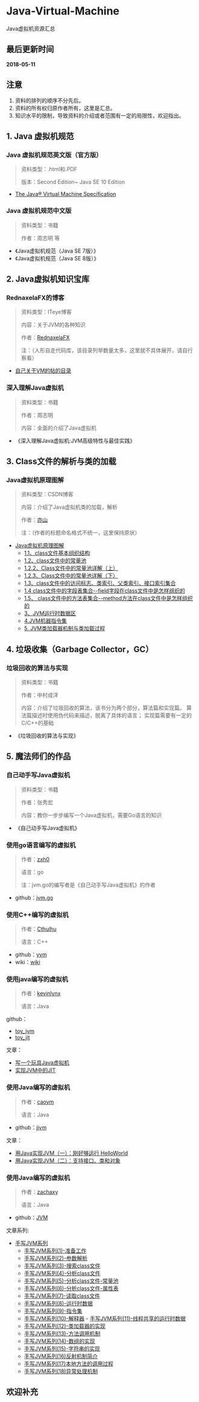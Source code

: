 # Java-Virtual-Machine
Java虚拟机资源汇总

## 最后更新时间
**2018-05-11**

## 注意
1. 资料的排列的顺序不分先后。
2. 资料的所有权归原作者所有，这里是汇总。
3. 知识水平的限制，导致资料的介绍或者范围有一定的局限性，欢迎指出。

## 1. Java 虚拟机规范

### Java 虚拟机规范英文版（官方版）

> 资料类型：.html和.PDF
>
> 版本：Second Edition~ Java SE 10 Edition
>

+ [The Java® Virtual Machine Specification](https://docs.oracle.com/javase/specs/index.html)

### Java 虚拟机规范中文版

> 资料类型：书籍
>
> 作者：周志明 等
>

+ 《Java虚拟机规范（Java SE 7版）》
+ 《Java虚拟机规范（Java SE 8版）》

## 2. Java虚拟机知识宝库
 
### RednaxelaFX的博客 

> 资料类型：ITeye博客
>
> 内容：关于JVM的各种知识
>
> 作者：[RednaxelaFX](http://rednaxelafx.iteye.com/)
>
> 注：（人形自走代码库，该目录列举数量太多，这里就不具体展开，请自行察看）

+ [自己关于VM的帖的目录](http://rednaxelafx.iteye.com/blog/362738)

### 深入理解Java虚拟机

> 资料类型：书籍
>
> 作者：周志明 
>
> 内容：全面的介绍了Java虚拟机

+ 《深入理解Java虚拟机:JVM高级特性与最佳实践》


## 3. Class文件的解析与类的加载

### Java虚拟机原理图解

> 资料类型：CSDN博客
>
> 内容：介绍了Java虚拟机类的加载，解析
>
> 作者：[亦山](https://blog.csdn.net/luanlouis)
>
> 注：（作者的标题命名格式不统一，这里保持原状）

+ [Java虚拟机原理图解](https://blog.csdn.net/column/details/jvm-principle.html)
    - [1.1、class文件基本组织结构](http://blog.csdn.net/luanlouis/article/details/39892027)
    - [1.2、class文件中的常量池](http://blog.csdn.net/luanlouis/article/details/40148053)
    - [1.2.2、Class文件中的常量池详解（上）](http://blog.csdn.net/luanlouis/article/details/39960815)
    - [1.2.3、Class文件中的常量池详解（下）](http://blog.csdn.net/luanlouis/article/details/40301985)
    - [1.3、class文件中的访问标志、类索引、父类索引、接口索引集合](http://blog.csdn.net/luanlouis/article/details/41039269)
    - [1.4 class文件中的字段表集合--field字段在class文件中是怎样组织的](http://blog.csdn.net/luanlouis/article/details/41046443)
    - [1.5、 class文件中的方法表集合--method方法在class文件中是怎样组织的](http://blog.csdn.net/luanlouis/article/details/41113695)
    - [3、JVM运行时数据区](http://blog.csdn.net/luanlouis/article/details/40043991)
    - [4.JVM机器指令集](http://blog.csdn.net/luanlouis/article/details/50412126)
    - [5. JVM类加载器机制与类加载过程](http://blog.csdn.net/luanlouis/article/details/50529868)

## 4. 垃圾收集（Garbage Collector，GC）

### 垃圾回收的算法与实现

> 资料类型：书籍
>
> 作者：中村成洋
>
> 内容：介绍了垃圾回收的算法，该书分为两个部分，算法篇和实现篇。
> 算法篇描述时使用伪代码来描述，脱离了具体的语言；
> 实现篇需要有一定的C/C++的基础

+ 《垃圾回收的算法与实现》


## 5. 魔法师们的作品

### 自己动手写Java虚拟机

> 资料类型：书籍
>
> 作者：张秀宏 
>
> 内容：教你一步步编写一个Java虚拟机，需要Go语言的知识

+ 《自己动手写Java虚拟机》

### 使用go语言编写的虚拟机

> 作者：[zxh0](https://github.com/zxh0)
>
> 语言：go
>
> 注：jvm.go的编写者是《自己动手写Java虚拟机》的作者

+  github：[jvm.go](https://github.com/zxh0/jvm.go)

### 使用C++编写的虚拟机

> 作者：[Cthulhu](http://blog.csdn.net/racaljk)
>
> 语言：C++
>

+ github：[yvm](https://github.com/racaljk/yvm)
+ wiki：[wiki](https://github.com/racaljk/yvm/wiki)

### 使用java编写的虚拟机

> 作者：[kevinlynx](http://codemacro.com)
>
> 语言：Java
>

github：

+ [toy_jvm](https://github.com/kevinlynx/toy_jvm)
+ [toy_jit](https://github.com/kevinlynx/toy_jit)

文章：

+ [写一个玩具Java虚拟机](http://codemacro.com/2017/02/25/toy-jvm/)
+ [实现JVM中的JIT](http://codemacro.com/2017/03/09/toy-jit/)

### 使用Java编写的虚拟机
> 作者：[caoym](https://www.jianshu.com/u/0f957286095b)
>
> 语言：Java
>

+ github：[jjvm](https://github.com/caoym/jjvm)

文章：

+ [用Java实现JVM（一）：刚好够运行 HelloWorld](https://www.jianshu.com/p/4d81465c2fb8)
+ [用Java实现JVM（二）：支持接口、类和对象](https://www.jianshu.com/p/d057e4aa5fcc)



### 使用Java编写的虚拟机
> 作者：[zachaxy](https://zachaxy.github.io/)
>
> 语言：Java
>

+ github：[JVM](https://github.com/zachaxy/JVM)

文章系列:

+ [手写JVM系列](https://zachaxy.github.io/tags/JVM/)
  - [手写JVM系列(1)-准备工作](https://zachaxy.github.io/2017/05/06/%E6%89%8B%E5%86%99JVM%E7%B3%BB%E5%88%97-1-%E5%87%86%E5%A4%87%E5%B7%A5%E4%BD%9C/)          
  - [手写JVM系列(2)-参数解析](https://zachaxy.github.io/2017/05/07/%E6%89%8B%E5%86%99JVM%E7%B3%BB%E5%88%97-2-%E5%8F%82%E6%95%B0%E8%A7%A3%E6%9E%90/)         
  - [手写JVM系列(3)-搜索class文件](https://zachaxy.github.io/2017/05/08/%E6%89%8B%E5%86%99JVM%E7%B3%BB%E5%88%97-3-%E6%90%9C%E7%B4%A2class%E6%96%87%E4%BB%B6/)          
  - [手写JVM系列(4)-分析class文件](https://zachaxy.github.io/2017/05/09/%E6%89%8B%E5%86%99JVM%E7%B3%BB%E5%88%97-4-%E5%88%86%E6%9E%90class%E6%96%87%E4%BB%B6/)
  - [手写JVM系列(5)-分析class文件-常量池](https://zachaxy.github.io/2017/05/09/%E6%89%8B%E5%86%99JVM%E7%B3%BB%E5%88%97-5-%E5%88%86%E6%9E%90class%E6%96%87%E4%BB%B6-%E5%B8%B8%E9%87%8F%E6%B1%A0/)         
  - [手写JVM系列(6)-分析class文件-属性表](https://zachaxy.github.io/2017/05/09/%E6%89%8B%E5%86%99JVM%E7%B3%BB%E5%88%97-6-%E5%88%86%E6%9E%90class%E6%96%87%E4%BB%B6-%E5%B1%9E%E6%80%A7%E8%A1%A8/)          
  - [手写JVM系列(7)-读取class文件](https://zachaxy.github.io/2017/05/10/%E6%89%8B%E5%86%99JVM%E7%B3%BB%E5%88%97-7-%E8%AF%BB%E5%8F%96class%E6%96%87%E4%BB%B6/)          
  - [手写JVM系列(8)-运行时数据](https://zachaxy.github.io/2017/05/12/%E6%89%8B%E5%86%99JVM%E7%B3%BB%E5%88%97-8-%E7%BA%BF%E7%A8%8B%E7%A7%81%E6%9C%89%E7%9A%84%E8%BF%90%E8%A1%8C%E6%97%B6%E6%95%B0%E6%8D%AE/)         
  - [手写JVM系列(9)-指令集](https://zachaxy.github.io/2017/05/13/%E6%89%8B%E5%86%99JVM%E7%B3%BB%E5%88%97-9-%E6%8C%87%E4%BB%A4%E9%9B%86/)  
  - [手写JVM系列(10)-解释器](https://zachaxy.github.io/2017/05/15/%E6%89%8B%E5%86%99JVM%E7%B3%BB%E5%88%97-10%E8%A7%A3%E9%87%8A%E5%99%A8/)   - [手写JVM系列(11)-线程共享的运行时数据](https://zachaxy.github.io/2018/01/03/%E6%89%8B%E5%86%99JVM%E7%B3%BB%E5%88%97-11-%E7%BA%BF%E7%A8%8B%E5%85%B1%E4%BA%AB%E7%9A%84%E8%BF%90%E8%A1%8C%E6%97%B6%E6%95%B0%E6%8D%AE/)
  - [手写JVM系列(12)-类加载器的实现](https://zachaxy.github.io/2018/01/04/%E6%89%8B%E5%86%99JVM%E7%B3%BB%E5%88%97-12-%E7%B1%BB%E5%8A%A0%E8%BD%BD%E5%99%A8%E7%9A%84%E5%AE%9E%E7%8E%B0/)          
  - [手写JVM系列(13)-方法调用机制](https://zachaxy.github.io/2018/01/04/%E6%89%8B%E5%86%99JVM%E7%B3%BB%E5%88%97-13-%E6%96%B9%E6%B3%95%E8%B0%83%E7%94%A8%E6%9C%BA%E5%88%B6/)
  - [手写JVM系列(14)-数组的实现](https://zachaxy.github.io/2018/01/12/%E6%89%8B%E5%86%99JVM%E7%B3%BB%E5%88%97-14-%E6%95%B0%E7%BB%84%E7%9A%84%E5%AE%9E%E7%8E%B0/)  
  - [手写JVM系列(15)-字符串的实现](https://zachaxy.github.io/2018/01/16/%E6%89%8B%E5%86%99JVM%E7%B3%BB%E5%88%97-15-%E5%AD%97%E7%AC%A6%E4%B8%B2%E7%9A%84%E5%AE%9E%E7%8E%B0/) 
  - [手写JVM系列(16)反射机制简介](https://zachaxy.github.io/2018/01/18/%E6%89%8B%E5%86%99JVM%E7%B3%BB%E5%88%97-16-%E5%8F%8D%E5%B0%84%E6%9C%BA%E5%88%B6%E7%AE%80%E4%BB%8B/)
  - [手写JVM系列(17)本地方法的调用过程](https://zachaxy.github.io/2018/01/18/%E6%89%8B%E5%86%99JVM%E7%B3%BB%E5%88%97-17-%E6%9C%AC%E5%9C%B0%E6%96%B9%E6%B3%95%E7%9A%84%E8%B0%83%E7%94%A8%E8%BF%87%E7%A8%8B/)          
  - [手写JVM系列(18)异常处理机制](https://zachaxy.github.io/2018/01/20/%E6%89%8B%E5%86%99JVM%E7%B3%BB%E5%88%97-18-%E5%BC%82%E5%B8%B8%E5%A4%84%E7%90%86%E6%9C%BA%E5%88%B6/)  
  

## 欢迎补充
